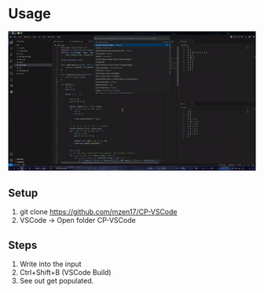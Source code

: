 # Usage
![demo](DEMO.gif)

## Setup
1. git clone https://github.com/mzen17/CP-VSCode
2. VSCode -> Open folder CP-VSCode

## Steps
1. Write into the input
2. Ctrl+Shift+B (VSCode Build)
3. See out get populated.
